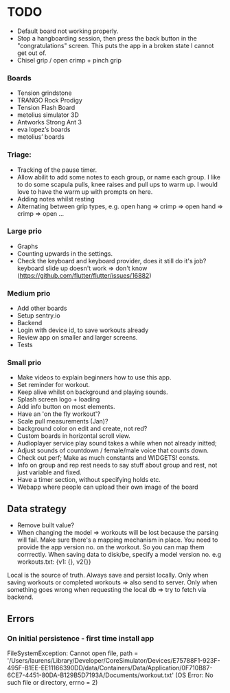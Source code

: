 # TODO

- Default board not working properly.
- Stop a hangboarding session, then press the back button in the "congratulations" screen. This puts the app in a broken state I cannot get out of.
- Chisel grip / open crimp + pinch grip

### Boards
- Tension grindstone
- TRANGO Rock Prodigy
- Tension Flash Board
- metolius simulator 3D
- Antworks Strong Ant 3
- eva lopez’s boards
- metolius’ boards

### Triage:
- Tracking of the pause timer.
- Allow abilit to add some notes to each group, or name each group. 
  I like to do some scapula pulls, knee raises and pull ups to warm up. 
  I would love to have the warm up with prompts on here.
- Adding notes whilst resting
- Alternating between grip types, e.g. open hang => crimp => open hand => crimp => open ...

### Large prio
- Graphs
- Counting upwards in the settings.
- Check the keyboard and keyboard provider, does it still do it's job?
  keyboard slide up doesn't work => don't know (https://github.com/flutter/flutter/issues/16882)

### Medium prio
- Add other boards
- Setup sentry.io
- Backend
- Login with device id, to save workouts already
- Review app on smaller and larger screens.
- Tests

### Small prio
- Make videos to explain beginners how to use this app.
- Set reminder for workout.
- Keep alive whilst on background and playing sounds.
- Splash screen logo + loading
- Add info button on most elements.
- Have an 'on the fly workout'?
- Scale pull measurements (Jan)? 
- background color on edit and create, not red?
- Custom boards in horizontal scroll view.
- Audioplayer service play sound takes a while when not already initted;
- Adjust sounds of countdown / female/male voice that counts down.
- Check out perf; Make as much constants and WIDGETS! consts.
- Info on group and rep rest needs to say stuff about group and rest, not just 
  variable and fixed.
- Have a timer section, without specifying holds etc.
- Webapp where people can upload their own image of the board
    
## Data strategy
- Remove built value?
- When changing the model => workouts will be lost because the parsing will fail. Make sure there's a mapping mechanism in place.
  You need to provide the app version no. on the workout. So you can map them corrrectly.
  When saving data to disk/be, specify a model version no. e.g workouts.txt:
    {v1: {}, v2{}}

Local is the source of truth.
Always save and persist locally.
Only when saving workouts or completed workouts => also send to server.
Only when something goes wrong when requesting the local db => try to fetch via backend.
  
  
## Errors
### On initial persistence - first time install app
FileSystemException: Cannot open file, path = '/Users/laurens/Library/Developer/CoreSimulator/Devices/E75788F1-923F-495F-B1EE-EE11166390DD/data/Containers/Data/Application/0F710B87-6CE7-4451-80DA-B129B5D7193A/Documents/workout.txt' (OS Error: No such file or directory, errno = 2)